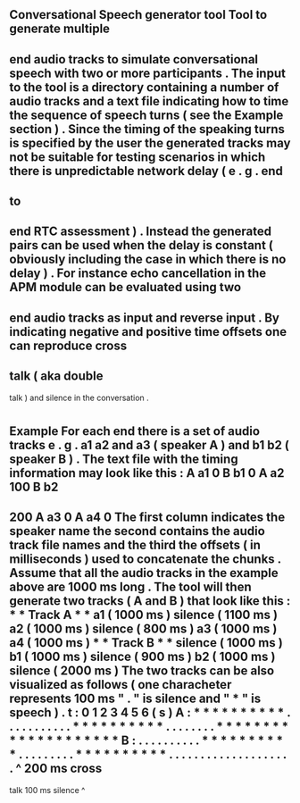 #
Conversational
Speech
generator
tool
Tool
to
generate
multiple
-
end
audio
tracks
to
simulate
conversational
speech
with
two
or
more
participants
.
The
input
to
the
tool
is
a
directory
containing
a
number
of
audio
tracks
and
a
text
file
indicating
how
to
time
the
sequence
of
speech
turns
(
see
the
Example
section
)
.
Since
the
timing
of
the
speaking
turns
is
specified
by
the
user
the
generated
tracks
may
not
be
suitable
for
testing
scenarios
in
which
there
is
unpredictable
network
delay
(
e
.
g
.
end
-
to
-
end
RTC
assessment
)
.
Instead
the
generated
pairs
can
be
used
when
the
delay
is
constant
(
obviously
including
the
case
in
which
there
is
no
delay
)
.
For
instance
echo
cancellation
in
the
APM
module
can
be
evaluated
using
two
-
end
audio
tracks
as
input
and
reverse
input
.
By
indicating
negative
and
positive
time
offsets
one
can
reproduce
cross
-
talk
(
aka
double
-
talk
)
and
silence
in
the
conversation
.
#
#
#
Example
For
each
end
there
is
a
set
of
audio
tracks
e
.
g
.
a1
a2
and
a3
(
speaker
A
)
and
b1
b2
(
speaker
B
)
.
The
text
file
with
the
timing
information
may
look
like
this
:
A
a1
0
B
b1
0
A
a2
100
B
b2
-
200
A
a3
0
A
a4
0
The
first
column
indicates
the
speaker
name
the
second
contains
the
audio
track
file
names
and
the
third
the
offsets
(
in
milliseconds
)
used
to
concatenate
the
chunks
.
Assume
that
all
the
audio
tracks
in
the
example
above
are
1000
ms
long
.
The
tool
will
then
generate
two
tracks
(
A
and
B
)
that
look
like
this
:
*
*
Track
A
*
*
a1
(
1000
ms
)
silence
(
1100
ms
)
a2
(
1000
ms
)
silence
(
800
ms
)
a3
(
1000
ms
)
a4
(
1000
ms
)
*
*
Track
B
*
*
silence
(
1000
ms
)
b1
(
1000
ms
)
silence
(
900
ms
)
b2
(
1000
ms
)
silence
(
2000
ms
)
The
two
tracks
can
be
also
visualized
as
follows
(
one
characheter
represents
100
ms
"
.
"
is
silence
and
"
*
"
is
speech
)
.
t
:
0
1
2
3
4
5
6
(
s
)
A
:
*
*
*
*
*
*
*
*
*
*
.
.
.
.
.
.
.
.
.
.
.
*
*
*
*
*
*
*
*
*
*
.
.
.
.
.
.
.
.
*
*
*
*
*
*
*
*
*
*
*
*
*
*
*
*
*
*
*
*
B
:
.
.
.
.
.
.
.
.
.
.
*
*
*
*
*
*
*
*
*
*
.
.
.
.
.
.
.
.
.
*
*
*
*
*
*
*
*
*
*
.
.
.
.
.
.
.
.
.
.
.
.
.
.
.
.
.
.
.
.
^
200
ms
cross
-
talk
100
ms
silence
^
